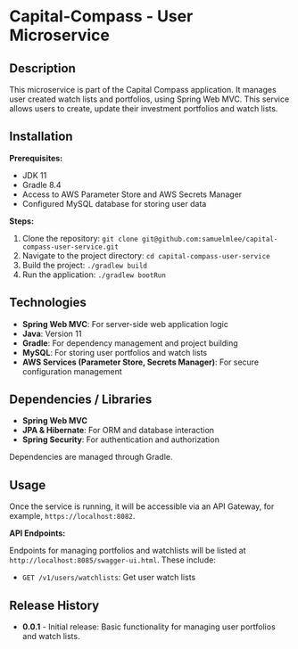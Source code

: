 # Capital-Compass - User Microservice

## Description

This microservice is part of the Capital Compass application. It manages user created watch lists and portfolios, using
Spring Web MVC. This service allows users to create, update their investment portfolios and watch lists.

## Installation

**Prerequisites:**

- JDK 11
- Gradle 8.4
- Access to AWS Parameter Store and AWS Secrets Manager
- Configured MySQL database for storing user data

**Steps:**

1. Clone the repository: `git clone git@github.com:samuelmlee/capital-compass-user-service.git`
2. Navigate to the project directory: `cd capital-compass-user-service`
3. Build the project: `./gradlew build`
4. Run the application: `./gradlew bootRun`

## Technologies

- **Spring Web MVC**: For server-side web application logic
- **Java**: Version 11
- **Gradle**: For dependency management and project building
- **MySQL**: For storing user portfolios and watch lists
- **AWS Services (Parameter Store, Secrets Manager)**: For secure configuration management

## Dependencies / Libraries

- **Spring Web MVC**
- **JPA & Hibernate**: For ORM and database interaction
- **Spring Security**: For authentication and authorization

Dependencies are managed through Gradle.

## Usage

Once the service is running, it will be accessible via an API Gateway, for example, `https://localhost:8082`.

**API Endpoints:**

Endpoints for managing portfolios and watchlists will be listed at `http://localhost:8085/swagger-ui.html`. These
include:

- `GET /v1/users/watchlists`: Get user watch lists

## Release History

- **0.0.1** - Initial release: Basic functionality for managing user portfolios and watch lists.

